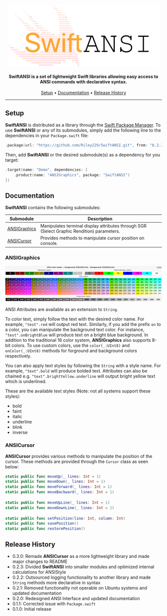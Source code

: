 <p align="center">
  <img src="./Images/Logo.png">
</p>

<h4 align="center">
  SwiftANSI is a set of lightweight Swift libraries allowing easy access to ANSI commands with declarative syntax.
  <br>
</h4>

<p align="center">
   <a href="#setup">Setup</a> •
   <a href="#documentation">Documentation</a> •
   <a href="#release-history">Release History</a>
</p>

---

## Setup

**SwiftANSI** is distributed as a library through the [Swift Package Manager](https://swift.org/package-manager/).  To use **SwiftANSI** or any of its submodules, simply add the following line to the dependencies in your `Package.swift` file:

```swift
.package(url: "https://github.com/Riley229/SwiftANSI.git", from: "0.2.3")
```

Then, add **SwiftANSI** or the desired submodule(s) as a dependency for you target:

```swift
.target(name: "Demo", dependencies: [
	.product(name: "ANSIGraphics", package: "SwiftANSI")
])
```

## Documentation

**SwiftANSI** contains the following submodules:

| Submodule                     | Description                                                                                |
| ----------------------------- | ------------------------------------------------------------------------------------------ |
| [ANSIGraphics](#ansigraphics) | Manipulates terminal display attributes through SGR (Select Graphic Rendition) parameters. |
| [ANSICursor](#ansicursor)     | Provides methods to manipulate cursor position on console.                                 |

### ANSIGraphics

<p align="center">
  <img src="./Images/Colors.png">
</p>

ANSI Attributes are available as an extension to `String`.

To color text, simply follow the text with the desired color name.  For example, `"test".red` will output red text.  Similarly, if you add the prefix `on` to a color, you can manipulate the background text color.  For instance, `"test".onBrightBlue` will produce text on a bright blue background.  In addition to the traditional 16 color system, **ANSIGraphics** also supports 8-bit colors.  To use custom colors, use the `color(_:UInt8)` and `onColor(_:UInt8)` methods for forground and background colors respectively.

You can also apply text styles by following the `String` with a style name.  For example, `"text".bold` will produce bolded text.  Attributes can also be chained e.g. `"text".brightYellow.underline` will output bright yellow text which is underlined.

These are the available text styles (Note: not all systems support these styles):

- bold
- faint
- italic
- underline
- blink
- inverse

### ANSICursor

**ANSICursor** provides various methods to manipulate the position of the cursor.  These methods are provided through the `Cursor` class as seen below:

```swift
static public func moveUp(_ lines: Int = 1)
static public func moveDown(_ lines: Int = 1)
static public func moveForward(_ lines: Int = 1)
static public func moveBackward(_ lines: Int = 1)

static public func moveUpLine(_ lines: Int = 1)
static public func moveDownLine(_ lines: Int = 1)

static public func setPosition(line: Int, column: Int)
static public func savePosition()
static public func restorePosition()
```

## Release History

- 0.3.0: Remade **ANSICursor** as a more lightweight library and made major changes to README
- 0.2.3: Divided **SwiftANSI** into smaller modules and optimized internal calculations for ANSIStyle
- 0.2.2: Outsourced logging functionality to another library and made `String` methods more declarative in syntax
- 0.2.1: Removed functionality not operable on Ubuntu systems and updated documentation
- 0.2.0: Redesigned ANSI Interface and updated documentation
- 0.1.1: Corrected issue with `Package.swift`
- 0.1.0: Initial release
